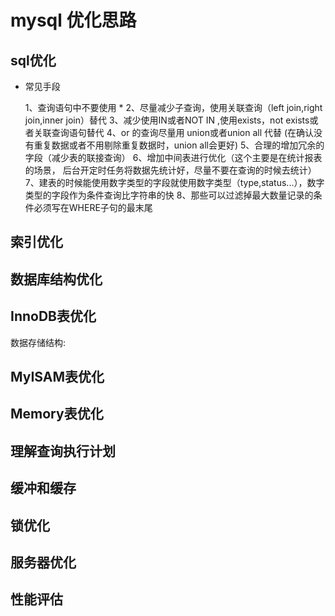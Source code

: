# mysql 优化思路

## sql优化

- 常见手段

    1、查询语句中不要使用 *
    2、尽量减少子查询，使用关联查询（left join,right join,inner  join）替代
    3、减少使用IN或者NOT IN ,使用exists，not exists或者关联查询语句替代
    4、or 的查询尽量用 union或者union all 代替
    (在确认没有重复数据或者不用剔除重复数据时，union all会更好)
    5、合理的增加冗余的字段（减少表的联接查询）
    6、增加中间表进行优化（这个主要是在统计报表的场景，
    后台开定时任务将数据先统计好，尽量不要在查询的时候去统计）
    7、建表的时候能使用数字类型的字段就使用数字类型（type,status...），数字类型的字段作为条件查询比字符串的快
    8、那些可以过滤掉最大数量记录的条件必须写在WHERE子句的最末尾

## 索引优化




## 数据库结构优化


## InnoDB表优化

数据存储结构:


## MyISAM表优化


## Memory表优化


## 理解查询执行计划


## 缓冲和缓存


## 锁优化

## 服务器优化


## 性能评估




